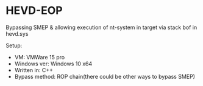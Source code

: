 # HEVD-EOP
Bypassing SMEP & allowing execution of nt-system in target via stack bof in hevd.sys


Setup: 
  - VM:           VMWare 15 pro
  - Windows ver:  Windows 10 x64
  - Written in:   C++ 
  - Bypass method: ROP chain(there could be other ways to bypass SMEP)

